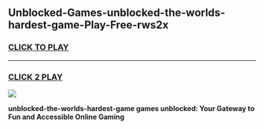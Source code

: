 
## Unblocked-Games-unblocked-the-worlds-hardest-game-Play-Free-rws2x
<h3>
<a href="https://premium76.site?title=unblocked-the-worlds-hardest-game&ref=19M">CLICK TO PLAY</a></h3>
<hr>

<h3>
<a href="https://premium76.site?title=unblocked-the-worlds-hardest-game&ref=19M">CLICK 2 PLAY</a>
  
</h3>

<a href="https://premium76.site?title=unblocked-the-worlds-hardest-game&ref=19M"><img src="https://clearcache.store/games.png"></a>


**unblocked-the-worlds-hardest-game games unblocked: Your Gateway to Fun and Accessible Online Gaming**
